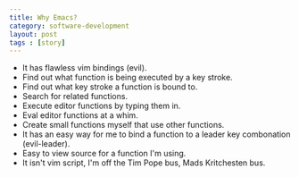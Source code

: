 ```yaml
---
title: Why Emacs?
category: software-development
layout: post
tags : [story]
---
```


- It has flawless vim bindings (evil).
- Find out what function is being executed by a key stroke.
- Find out what key stroke a function is bound to.
- Search for related functions.
- Execute editor functions by typing them in.
- Eval editor functions at a whim.
- Create small functions myself that use other functions.
- It has an easy way for me to bind a function to a leader key combonation (evil-leader).
- Easy to view source for a function I'm using.
- It isn't vim script, I'm off the Tim Pope bus, Mads Kritchesten bus.
